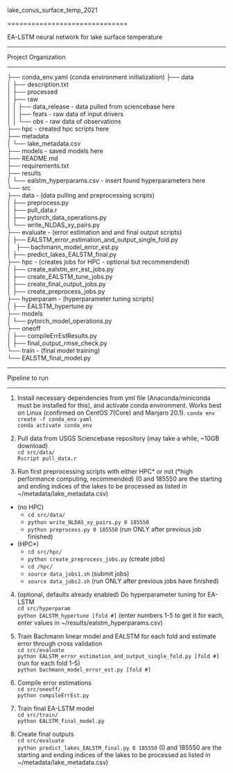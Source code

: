 
lake_conus_surface_temp_2021

==============================

EA-LSTM neural network for lake surface temperature 

---------------

Project Organization 

------------


├── conda_env.yaml (conda environment initialization)
├── data   
│   ├── description.txt   
│   ├── processed   
│   ├── raw   
│   │   ├── data_release - data pulled from sciencebase here   
│   │   ├── feats - raw data of input drivers   
│   │   └── obs - raw data of observations   
├── hpc - created hpc scripts here   
├── metadata   
│   └── lake_metadata.csv   
├── models - saved models here   
├── README.md   
├── requirements.txt   
├── results   
│   └── ealstm_hyperparams.csv - insert found hyperparameters here   
└── src   
    ├── data  - (data pulling and preprocessing scripts)  
    │   ├── preprocess.py  
    │   ├── pull_data.r   
    │   ├── pytorch_data_operations.py   
    │   └── write_NLDAS_xy_pairs.py   
    ├── evaluate  - (error estimation and and final output scripts)  
    │   ├── EALSTM_error_estimation_and_output_single_fold.py   
    │   ├── bachmann_model_error_est.py    
    │   ├── predict_lakes_EALSTM_final.py   
    ├── hpc   - (creates jobs for HPC - optional but recommendend)  
    │   ├── create_ealstm_err_est_jobs.py   
    │   ├── create_EALSTM_tune_jobs.py   
    │   ├── create_final_output_jobs.py   
    │   ├── create_preprocess_jobs.py   
    ├── hyperparam   - (hyperparameter tuning scripts)  
    │   ├── EALSTM_hypertune.py   
    ├── models   
    │   └── pytorch_model_operations.py   
    ├── oneoff   
    │   ├── compileErrEstResults.py   
    │   ├── final_output_rmse_check.py   
    └── train - (final model training)  
        └── EALSTM_final_model.py   


--------

Pipeline to run

-------------

1. Install necessary dependencies from yml file (Anaconda/miniconda must be installed for this), and activate conda environment. Works best on Linux (confirmed on CentOS 7(Core) and Manjaro 20.1).
`conda env create -f conda_env.yaml`  
`conda activate conda_env`

2. Pull data from USGS Sciencebase repository (may take a while, ~10GB download)  
`cd src/data/`  
`Rscript pull_data.r`  

3. Run first preprocessing scripts with either HPC* or not (*high performance computing, recommended) (0 and 185550 are the starting and ending indices of the lakes to be processed as listed in ~/metadata/lake_metadata.csv)  
* (no HPC)   
    + `cd src/data/`  
    + `python write_NLDAS_xy_pairs.py 0 185550`  
    + `python preprocess.py 0 185550` (run ONLY after previous job finished)  
* (HPC*)  
    + `cd src/hpc/`    
    + `python create_preprocess_jobs.py`  (create jobs)  
    + `cd /hpc/`  
    + `source data_jobs1.sh` (submit jobs)  
    + `source data_jobs2.sh` (run ONLY after previous jobs have finished)  

4. (optional, defaults already enabled)  Do hyperparameter tuning for EA-LSTM   
`cd src/hyperparam`   
`python EALSTM_hypertune [fold #]` (enter numbers 1-5 to get it for each, enter values in ~/results/ealstm_hyperparams.csv)  

5. Train Bachmann linear model and EALSTM for each fold and estimate error through cross validation  
`cd src/evaluate`   
`python EALSTM_error_estimation_and_output_single_fold.py [fold #]` (run for each fold 1-5)   
`python bachmann_model_error_est.py [fold #]`      

6. Compile error estimations  
`cd src/oneoff/`  
`python compileErrEst.py`  

7. Train final EA-LSTM model    
`cd src/train/`   
`python EALSTM_final_model.py`   

8. Create final outputs   
`cd src/evaluate`    
`python predict_lakes_EALSTM_final.py 0 185550` (0 and 185550 are the starting and ending indices of the lakes to be processed as listed in ~/metadata/lake_metadata.csv)  



